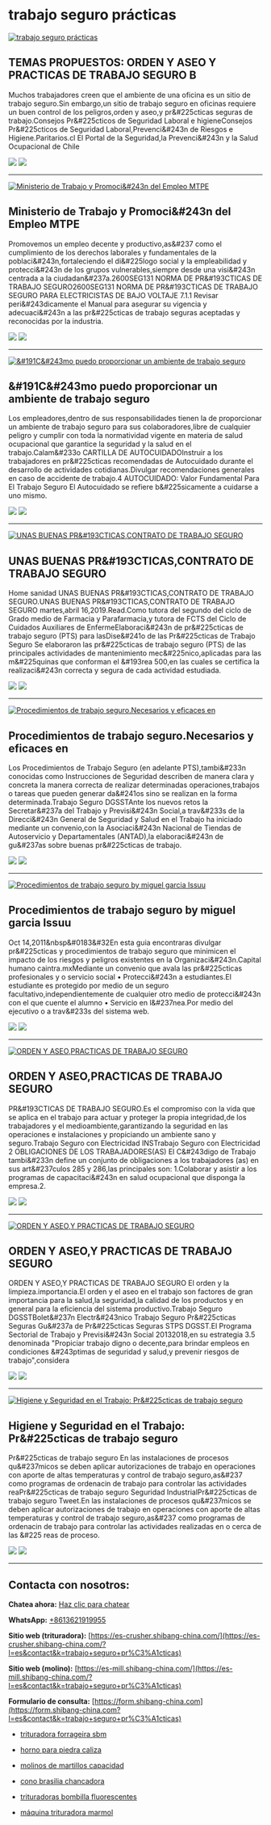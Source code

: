 # trabajo seguro prácticas

<a href="https://swt.shibang-china.com/?l=es&img&k=trabajo+seguro+pr%C3%A1cticas" target="_blank">![trabajo seguro prácticas](http://static.shibang-china.com/all-800x300/546.jpg)</a>

## TEMAS PROPUESTOS: ORDEN Y ASEO Y PRACTICAS DE TRABAJO SEGURO B
Muchos trabajadores creen que el ambiente de una oficina es un sitio de trabajo seguro.Sin embargo,un sitio de trabajo seguro en oficinas requiere un buen control de los peligros,orden y aseo,y pr&#225cticas seguras de trabajo.Consejos Pr&#225cticos de Seguridad Laboral e higieneConsejos Pr&#225cticos de Seguridad Laboral,Prevenci&#243n de Riesgos e Higiene.Paritarios.cl El Portal de la Seguridad,la Prevenci&#243n y la Salud Ocupacional de Chile


<a href="https://whatsapp.shibangsoft.com/WhatsApp.php" target="_blank" title="WhatsApp">![](http://static.shibang-china.com/icon/whatsapp.png)</a> <a href="https://swt.shibang-china.com/?l=es&icon&k=trabajo+seguro+pr%C3%A1cticas" target="_blank">![](http://static.shibang-china.com/icon/chat-es.png)</a>

---

<a href="https://swt.shibang-china.com/?l=es&img&k=trabajo+seguro+pr%C3%A1cticas" target="_blank">![Ministerio de Trabajo y Promoci&#243n del Empleo MTPE](http://static.shibang-china.com/all-800x300/1454.jpg)</a>

## Ministerio de Trabajo y Promoci&#243n del Empleo MTPE
Promovemos un empleo decente y productivo,as&#237 como el cumplimiento de los derechos laborales y fundamentales de la poblaci&#243n,fortaleciendo el di&#225logo social y la empleabilidad y protecci&#243n de los grupos vulnerables,siempre desde una visi&#243n centrada a la ciudadan&#237a.2600SEG131 NORMA DE PR&#193CTICAS DE TRABAJO SEGURO2600SEG131 NORMA DE PR&#193CTICAS DE TRABAJO SEGURO PARA ELECTRICISTAS DE BAJO VOLTAJE 7.1.1 Revisar peri&#243dicamente el Manual para asegurar su vigencia y adecuaci&#243n a las pr&#225cticas de trabajo seguras aceptadas y reconocidas por la industria.


<a href="https://whatsapp.shibangsoft.com/WhatsApp.php" target="_blank" title="WhatsApp">![](http://static.shibang-china.com/icon/whatsapp.png)</a> <a href="https://swt.shibang-china.com/?l=es&icon&k=trabajo+seguro+pr%C3%A1cticas" target="_blank">![](http://static.shibang-china.com/icon/chat-es.png)</a>

---

<a href="https://swt.shibang-china.com/?l=es&img&k=trabajo+seguro+pr%C3%A1cticas" target="_blank">![&#191C&#243mo puedo proporcionar un ambiente de trabajo seguro](http://static.shibang-china.com/all-800x300/1475.jpg)</a>

## &#191C&#243mo puedo proporcionar un ambiente de trabajo seguro
Los empleadores,dentro de sus responsabilidades tienen la de proporcionar un ambiente de trabajo seguro para sus colaboradores,libre de cualquier peligro y cumplir con toda la normatividad vigente en materia de salud ocupacional que garantice la seguridad y la salud en el trabajo.Calam&#233o CARTILLA DE AUTOCUIDADOInstruir a los trabajadores en pr&#225cticas recomendadas de Autocuidado durante el desarrollo de actividades cotidianas.Divulgar recomendaciones generales en caso de accidente de trabajo.4 AUTOCUIDADO: Valor Fundamental Para El Trabajo Seguro El Autocuidado se refiere b&#225sicamente a cuidarse a uno mismo.


<a href="https://whatsapp.shibangsoft.com/WhatsApp.php" target="_blank" title="WhatsApp">![](http://static.shibang-china.com/icon/whatsapp.png)</a> <a href="https://swt.shibang-china.com/?l=es&icon&k=trabajo+seguro+pr%C3%A1cticas" target="_blank">![](http://static.shibang-china.com/icon/chat-es.png)</a>

---

<a href="https://swt.shibang-china.com/?l=es&img&k=trabajo+seguro+pr%C3%A1cticas" target="_blank">![UNAS BUENAS PR&#193CTICAS,CONTRATO DE TRABAJO SEGURO](http://static.shibang-china.com/all-800x300/1356.jpg)</a>

## UNAS BUENAS PR&#193CTICAS,CONTRATO DE TRABAJO SEGURO
Home sanidad UNAS BUENAS PR&#193CTICAS,CONTRATO DE TRABAJO SEGURO.UNAS BUENAS PR&#193CTICAS,CONTRATO DE TRABAJO SEGURO martes,abril 16,2019.Read.Como tutora del segundo del ciclo de Grado medio de Farmacia y Parafarmacia,y tutora de FCTS del Ciclo de Cuidados Auxiliares de EnfermeElaboraci&#243n de pr&#225cticas de trabajo seguro (PTS) para lasDise&#241o de las Pr&#225cticas de Trabajo Seguro Se elaboraron las pr&#225cticas de trabajo seguro (PTS) de las principales actividades de mantenimiento mec&#225nico,aplicadas para las m&#225quinas que conforman el &#193rea 500,en las cuales se certifica la realizaci&#243n correcta y segura de cada actividad estudiada.


<a href="https://whatsapp.shibangsoft.com/WhatsApp.php" target="_blank" title="WhatsApp">![](http://static.shibang-china.com/icon/whatsapp.png)</a> <a href="https://swt.shibang-china.com/?l=es&icon&k=trabajo+seguro+pr%C3%A1cticas" target="_blank">![](http://static.shibang-china.com/icon/chat-es.png)</a>

---

<a href="https://swt.shibang-china.com/?l=es&img&k=trabajo+seguro+pr%C3%A1cticas" target="_blank">![Procedimientos de trabajo seguro.Necesarios y eficaces en](http://static.shibang-china.com/all-800x300/1082.jpg)</a>

## Procedimientos de trabajo seguro.Necesarios y eficaces en
Los Procedimientos de Trabajo Seguro (en adelante PTS),tambi&#233n conocidas como Instrucciones de Seguridad describen de manera clara y concreta la manera correcta de realizar determinadas operaciones,trabajos o tareas que pueden generar da&#241os sino se realizan en la forma determinada.Trabajo Seguro DGSSTAnte los nuevos retos la Secretar&#237a del Trabajo y Previsi&#243n Social,a trav&#233s de la Direcci&#243n General de Seguridad y Salud en el Trabajo ha iniciado mediante un convenio,con la Asociaci&#243n Nacional de Tiendas de Autoservicio y Departamentales (ANTAD),la elaboraci&#243n de gu&#237as sobre buenas pr&#225cticas de trabajo.


<a href="https://whatsapp.shibangsoft.com/WhatsApp.php" target="_blank" title="WhatsApp">![](http://static.shibang-china.com/icon/whatsapp.png)</a> <a href="https://swt.shibang-china.com/?l=es&icon&k=trabajo+seguro+pr%C3%A1cticas" target="_blank">![](http://static.shibang-china.com/icon/chat-es.png)</a>

---

<a href="https://swt.shibang-china.com/?l=es&img&k=trabajo+seguro+pr%C3%A1cticas" target="_blank">![Procedimientos de trabajo seguro by miguel garcia Issuu](http://static.shibang-china.com/all-800x300/632.jpg)</a>

## Procedimientos de trabajo seguro by miguel garcia Issuu
Oct 14,2011&nbsp&#0183&#32En esta guia encontraras divulgar pr&#225cticas y procedimientos de trabajo seguro que minimicen el impacto de los riesgos y peligros existentes en la Organizaci&#243n.Capital humano caintra.mxMediante un convenio que avala las pr&#225cticas profesionales y o servicio social • Protecci&#243n a estudiantes.El estudiante es protegido por medio de un seguro facultativo,independientemente de cualquier otro medio de protecci&#243n con el que cuente el alumno • Servicio en l&#237nea.Por medio del ejecutivo o a trav&#233s del sistema web.


<a href="https://whatsapp.shibangsoft.com/WhatsApp.php" target="_blank" title="WhatsApp">![](http://static.shibang-china.com/icon/whatsapp.png)</a> <a href="https://swt.shibang-china.com/?l=es&icon&k=trabajo+seguro+pr%C3%A1cticas" target="_blank">![](http://static.shibang-china.com/icon/chat-es.png)</a>

---

<a href="https://swt.shibang-china.com/?l=es&img&k=trabajo+seguro+pr%C3%A1cticas" target="_blank">![ORDEN Y ASEO,PRACTICAS DE TRABAJO SEGURO](http://static.shibang-china.com/all-800x300/409.jpg)</a>

## ORDEN Y ASEO,PRACTICAS DE TRABAJO SEGURO
PR&#193CTICAS DE TRABAJO SEGURO.Es el compromiso con la vida que se aplica en el trabajo para actuar y proteger la propia integridad,de los trabajadores y el medioambiente,garantizando la seguridad en las operaciones e instalaciones y propiciando un ambiente sano y seguro.Trabajo Seguro con Electricidad INSTrabajo Seguro con Electricidad 2 OBLIGACIONES DE LOS TRABAJADORES(AS) El C&#243digo de Trabajo tambi&#233n define un conjunto de obligaciones a los trabajadores (as) en sus art&#237culos 285 y 286,las principales son: 1.Colaborar y asistir a los programas de capacitaci&#243n en salud ocupacional que disponga la empresa.2.


<a href="https://whatsapp.shibangsoft.com/WhatsApp.php" target="_blank" title="WhatsApp">![](http://static.shibang-china.com/icon/whatsapp.png)</a> <a href="https://swt.shibang-china.com/?l=es&icon&k=trabajo+seguro+pr%C3%A1cticas" target="_blank">![](http://static.shibang-china.com/icon/chat-es.png)</a>

---

<a href="https://swt.shibang-china.com/?l=es&img&k=trabajo+seguro+pr%C3%A1cticas" target="_blank">![ORDEN Y ASEO,Y PRACTICAS DE TRABAJO SEGURO](http://static.shibang-china.com/all-800x300/72.jpg)</a>

## ORDEN Y ASEO,Y PRACTICAS DE TRABAJO SEGURO
ORDEN Y ASEO,Y PRACTICAS DE TRABAJO SEGURO El orden y la limpieza.importancia.El orden y el aseo en el trabajo son factores de gran importancia para la salud,la seguridad,la calidad de los productos y en general para la eficiencia del sistema productivo.Trabajo Seguro DGSSTBolet&#237n Electr&#243nico Trabajo Seguro Pr&#225cticas Seguras Gu&#237a de Pr&#225cticas Seguras STPS DGSST.El Programa Sectorial de Trabajo y Previsi&#243n Social 20132018,en su estrategia 3.5 denominada "Propiciar trabajo digno o decente,para brindar empleos en condiciones &#243ptimas de seguridad y salud,y prevenir riesgos de trabajo",considera


<a href="https://whatsapp.shibangsoft.com/WhatsApp.php" target="_blank" title="WhatsApp">![](http://static.shibang-china.com/icon/whatsapp.png)</a> <a href="https://swt.shibang-china.com/?l=es&icon&k=trabajo+seguro+pr%C3%A1cticas" target="_blank">![](http://static.shibang-china.com/icon/chat-es.png)</a>

---

<a href="https://swt.shibang-china.com/?l=es&img&k=trabajo+seguro+pr%C3%A1cticas" target="_blank">![Higiene y Seguridad en el Trabajo: Pr&#225cticas de trabajo seguro](http://static.shibang-china.com/all-800x300/1207.jpg)</a>

## Higiene y Seguridad en el Trabajo: Pr&#225cticas de trabajo seguro
Pr&#225cticas de trabajo seguro En las instalaciones de procesos qu&#237micos se deben aplicar autorizaciones de trabajo en operaciones con aporte de altas temperaturas y control de trabajo seguro,as&#237 como programas de ordenacin de trabajo para controlar las actividades reaPr&#225cticas de trabajo seguro Seguridad IndustrialPr&#225cticas de trabajo seguro Tweet.En las instalaciones de procesos qu&#237micos se deben aplicar autorizaciones de trabajo en operaciones con aporte de altas temperaturas y control de trabajo seguro,as&#237 como programas de ordenacin de trabajo para controlar las actividades realizadas en o cerca de las &#225 reas de proceso.


<a href="https://whatsapp.shibangsoft.com/WhatsApp.php" target="_blank" title="WhatsApp">![](http://static.shibang-china.com/icon/whatsapp.png)</a> <a href="https://swt.shibang-china.com/?l=es&icon&k=trabajo+seguro+pr%C3%A1cticas" target="_blank">![](http://static.shibang-china.com/icon/chat-es.png)</a>

---
## Contacta con nosotros:

**Chatea ahora:** [Haz clic para chatear](https://swt.shibang-china.com?l=es&contact&k=trabajo+seguro+pr%C3%A1cticas)

**WhatsApp:**  [+8613621919955](https://whatsapp.shibangsoft.com/WhatsApp.php)

**Sitio web (trituradora):** [https://es-crusher.shibang-china.com/](https://es-crusher.shibang-china.com/?l=es&contact&k=trabajo+seguro+pr%C3%A1cticas)

**Sitio web (molino):** [https://es-mill.shibang-china.com/](https://es-mill.shibang-china.com/?l=es&contact&k=trabajo+seguro+pr%C3%A1cticas)

**Formulario de consulta:** [https://form.shibang-china.com](https://form.shibang-china.com?l=es&contact&k=trabajo+seguro+pr%C3%A1cticas)

* [trituradora forrageira sbm](../91/trituradora%20forrageira%20sbm.md)

* [horno para piedra caliza](../87/horno%20para%20piedra%20caliza.md)

* [molinos de martillos capacidad](../83/molinos%20de%20martillos%20capacidad.md)

* [cono brasilia chancadora](../81/cono%20brasilia%20chancadora.md)

* [trituradoras bombilla fluorescentes](../94/trituradoras%20bombilla%20fluorescentes.md)

* [máquina trituradora marmol](../89/m%C3%A1quina%20trituradora%20marmol.md)
